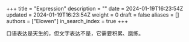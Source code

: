 +++
title = "Expression"
description = ""
date = 2024-01-19T16:23:54Z
updated = 2024-01-19T16:23:54Z
weight = 0
draft = false
aliases = []
authors = ["Elowen"]
in_search_index = true
+++

口语表达是天生的，但文字表达不是，它需要积累、磨练。
